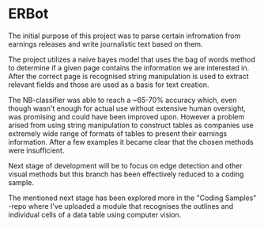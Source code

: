 # ERBot

The initial purpose of this project was to parse certain infromation from
earnings releases and write journalistic text based on them.

The project utilizes a naive bayes model that uses the bag of words method
to determine if a given page contains the information we are interested in.
After the correct page is recognised string manipulation is used to extract
relevant fields and those are used as a basis for text creation.

The NB-classifier was able to reach a ~65-70% accuracy which, even though
wasn't enough for actual use without extensive human oversight, was promising
and could have been improved upon.
However a problem arised from using string manipulation to construct
tables as companies use extremely wide range of formats of tables to present
their earnings information. After a few examples it became clear that the chosen
methods were insufficient.

Next stage of development will be to focus on edge detection and other visual
methods but this branch has been effectively reduced to a coding sample.

The mentioned next stage has been explored more in the "Coding Samples" -repo where I've
uploaded a module that recognises the outlines and individual cells of a data table
using computer vision.
